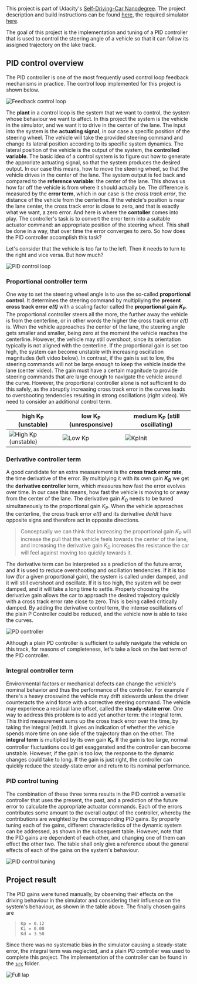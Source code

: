 This project is part of Udacity's [Self-Driving-Car Nanodegree][Course]. The project
description and build instructions can be found [here][Project], the required simulator
[here][Simulator].

The goal of this project is the implementation and tuning of a PID controller that is used
to control the steering angle of a vehicle so that it can follow its assigned trajectory
on the lake track.


## PID control overview
The PID controller is one of the most frequently used control loop feedback mechanisms in 
practice. The control loop implemented for this project is shown below.

![][ControlLoop]

The **plant** in a control loop is the system that we want to control, the system whose 
behaviour we want to affect. In this project the system is the vehicle in the simulator, and
we want it to drive in the center of the lane. The input into the system is the **actuating 
signal**, in our case a specific position of the steering wheel. The vehicle will take the 
provided steering command and change its lateral position according to its specific system 
dynamics. The lateral position of the vehicle is the output of the system, the **controlled 
variable**. The basic idea of a control system is to figure out how to generate the 
approriate actuating signal, so that the system produces the desired output. In our case this 
means, how to move the steering wheel, so that the vehicle drives in the center of the lane. 
The system output is fed back and compared to the **reference variable**: the center of the 
lane. This shows us how far off the vehicle is from where it should actually be. The 
difference is measured by the **error term**, which in our case is the *cross track error*, 
the distance of the vehicle from the centerline. If the vehicle's position is near the lane 
center, the cross track error is close to zero, and that is exactly what we want, a zero 
error. And here is where the **contoller** comes into play. The controller's task is to 
convert the error term into a suitable actuator command: an appropriate position of the 
steering wheel. This shall be done in a way, that over time the error converges to zero. So
how does the PID controller accomplish this task? 

Let's consider that the vehicle is too far to the left. Then it needs to turn to the right 
and vice versa. But how much?

![][PID]

### Proportional controller term
One way to set the steering wheel angle is to use the so-called **proportional control**. It 
determines the steering command by multipliying the **present cross track error** ***e(t)*** 
with a scaling factor called the **proportional gain** ***K<sub>P</sub>***. The proportional 
controller steers all the more, the further away the vehicle is from the centerline, or in other
words the higher the cross track error *e(t)* is. When the vehicle approaches the center of the 
lane, the steering angle gets smaller and smaller, being zero at the moment the vehicle reaches 
the centerline. However, the vehicle may still overshoot, since its orientation typically is not
aligned with the centerline. If the proportional gain is set too high, the system can become 
unstable with increasing oscillation magnitudes (left video below). In contrast, if the gain is 
set to low, the steering commands will not be large enough to keep the vehicle inside the lane 
(center video). The gain must have a certain magnitude to provide steering commands that are 
large enough to navigate the vehicle around the curve. However, the proportional controller 
alone is not sufficient to do this safely, as the abruptly increasing cross track error in the 
curves leads to overshooting tendencies resulting in strong oscillations (right video). We need
to consider an additional control term.

| high K<sub>P</sub> (unstable) | low K<sub>P</sub> (unresponsive) | medium K<sub>P</sub> (still oscillating)|	
| ----------------------------- | ----------------- | --------------------------- |
| ![][KpUnstable]               | ![][KpLow]        | ![KpInit]                   |

### Derivative controller term
A good candidate for an extra measurement is the  **cross track error rate**, the time 
derivative of the error. By multiplying it with its own gain ***K<sub>D</sub>*** we get 
the **derivative controller** term, which measures how fast the error evolves over time. In our
case this means, how fast the vehicle is moving to or away from the center of the lane. The 
derivative gain *K<sub>D</sub>* needs to be tuned simultaneously to the proportional gain 
*K<sub>P</sub>*. When the vehicle approaches the centerline, the cross track error *e(t)* and 
its derivative *de/dt* have opposite signs and therefore act in opposite directions. 

> Conceptually we can think that increasing the proportional gain *K<sub>P</sub>* will increase 
> the pull that the vehicle feels towards the center of the lane, and increasing the derivative
> gain *K<sub>D</sub>* increases the resistance the car will feel against moving too quickly 
> towards it.  

The derivative term can be interpreted as a prediction of the future error, and it is used to 
reduce overshooting and oscillation tendencies. If it is too low (for a given proportional gain),
the system is called under damped, and it will still overshoot and oscillate. If it is too high, 
the system will be over damped, and it will take a long time to settle. Properly choosing the 
derivative gain allows the car to approach the desired trajectory quickly with a cross track 
error rate close to zero. This is being called critically damped. By adding the derivative 
control term, the intense oscillations of the plain P Controller could be reduced, and the 
vehicle now is able to take the curves.

![][PDControl]

Although a plain PD controller is sufficient to safely navigate the vehicle on this track, for
reasons of completeness, let's take a look on the last term of the PID controller.

### Integral controller term
Environmental factors or mechanical defects can change the vehicle's nominal behavior and 
thus the performance of the controller. For example if there's a heavy crosswind the vehicle 
may drift sidewards unless the driver counteracts the wind force with a corrective steering 
command. The vehicle may experience a residual lane offset, called the **steady-state error**. 
One way to address this problem is to add yet another term: the integral term. This third 
measurement sums up the cross track error over the time, by taking the integral &int;e(t)dt. It 
gives an indication of whether the vehicle spends more time on one side of the trajectory than 
on the other. The **integral term** is multiplied by its own gain ***K<sub>I</sub>***. If the
gain is too large, normal controller fluctuations could get exaggerated and the controller can 
become unstable. However, if the gain is too low, the response to the dynamic changes could
take to long. If the gain is just right, the controller can quickly reduce the steady-state 
error and return to its nominal performance. 

### PID control tuning
The combination of these three terms results in the PID control: a versatile controller 
that uses the present, the past, and a prediction of the future error to calculate the 
appropriate actuator commands. Each of the errors contributes some amount to the overall 
output of the controller, whereby the contributions are weighted by the corresponding PID gains. 
By properly tuning each of the gains, different characteristics of the dynamic system can be
addressed, as shown in the subsequent table. However, note that the PID gains are dependent 
of each other, and changing one of them can effect the other two. The table shall only give 
a reference about the general effects of each of the gains on the system's behaviour.

![][Tuning]

## Project result
The PID gains were tuned manually, by observing their effects on the driving behaviour in the 
simulator and considering their influence on the system's behaviour, as shown in the table 
above. The finally chosen gains are

> ``Kp = 0.12``  
> ``Ki = 0.00``  
> ``Kd = 3.50``

Since there was no systematic bias in the simulator causing a steady-state error, the integral 
term was neglected, and a plain PD controller was used to complete this project. The 
implementation of the controller can be found in the [`src`][Src] folder.

![][Final]


[Course]: https://www.udacity.com/course/self-driving-car-engineer-nanodegree--nd013
[Project]: https://github.com/udacity/CarND-PID-Control-Project
[Simulator]: https://github.com/udacity/self-driving-car-sim/releases/tag/v1.45

[ControlLoop]: https://github.com/pabaq/CarND-PID-Controller/raw/main/images/contol_loop.png "Feedback control loop"
[PID]: https://github.com/pabaq/CarND-PID-Controller/raw/main/images/PID.png "PID control loop"
[Tuning]: https://github.com/pabaq/CarND-PID-Controller/raw/main/images/Tuning.png "PID control tuning"

[KpLow]: https://github.com/pabaq/CarND-PID-Controller/raw/main/videos/kp_low_2x_480.gif "Low Kp"
[KpUnstable]: https://github.com/pabaq/CarND-PID-Controller/raw/main/videos/kp_unstable_480.gif "High Kp (unstable)"
[KpInit]: https://github.com/pabaq/CarND-PID-Controller/raw/main/videos/kp_initial_1_5x_480.gif "Initial Kp"
[PDControl]: https://github.com/pabaq/CarND-PID-Controller/raw/main/videos/pd_control_1_5x_480.gif "PD controller"
[Final]: https://github.com/pabaq/CarND-PID-Controller/raw/main/videos/pd_control_2x_480.gif "Full lap"

[Src]: https://github.com/pabaq/CarND-PID-Controller/tree/main/src
